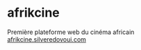 # afrikcine
Première plateforme web du cinéma africain<br />
[afrikcine.silveredovoui.com](https://afrikcine.silveredovoui.com)
